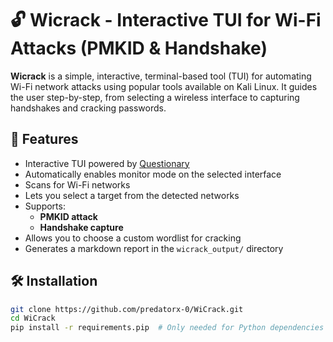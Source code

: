 # 🔓 Wicrack - Interactive TUI for Wi-Fi Attacks (PMKID & Handshake)

**Wicrack** is a simple, interactive, terminal-based tool (TUI) for automating Wi-Fi network attacks using popular tools available on Kali Linux. It guides the user step-by-step, from selecting a wireless interface to capturing handshakes and cracking passwords.

## 🚀 Features

- Interactive TUI powered by [Questionary](https://github.com/tmbo/questionary)
- Automatically enables monitor mode on the selected interface
- Scans for Wi-Fi networks
- Lets you select a target from the detected networks
- Supports:
  - **PMKID attack**
  - **Handshake capture** 
- Allows you to choose a custom wordlist for cracking
- Generates a markdown report in the `wicrack_output/` directory

## 🛠 Installation

```bash
git clone https://github.com/predatorx-0/WiCrack.git
cd WiCrack
pip install -r requirements.pip  # Only needed for Python dependencies like questionary
